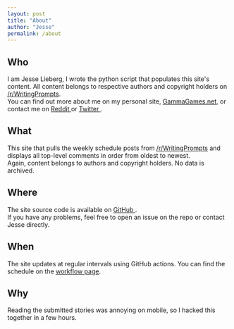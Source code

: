 ```yaml
---
layout: post
title: "About"
author: "Jesse"
permalink: /about
---
```


## Who

I am Jesse Lieberg, I wrote the python script that populates this site's content. All content belongs to respective authors and copyright holders on [/r/WritingPrompts](https://reddit.com/r/writingprompts).  
You can find out more about me on my personal site, [GammaGames.net](https://gammmagames.net), or contact me on [Reddit <i class="fab fa-reddit"></i>](https://reddit.com/u/GammaGames) or [Twitter <i class="fab fa-twitter"></i>](https://twitter.com/GammaGames).

## What

This site that pulls the weekly schedule posts from [/r/WritingPrompts](https://reddit.com/r/writingprompts) and displays all top-level comments in order from oldest to newest.  
Again, content belongs to authors and copyright holders. No data is archived.

## Where

The site source code is available on [GitHub <i class="fab fa-github"></i>](https://github.com/GammaGames/wp-reader-public).  
If you have any problems, feel free to open an issue on the repo or contact Jesse directly.

## When

The site updates at regular intervals using GitHub actions. You can find the schedule on the [workflow page](https://github.com/GammaGames/wp-reader-public/blob/master/.github/disabled-workflows/update.yaml).

## Why

Reading the submitted stories was annoying on mobile, so I hacked this together in a few hours.
